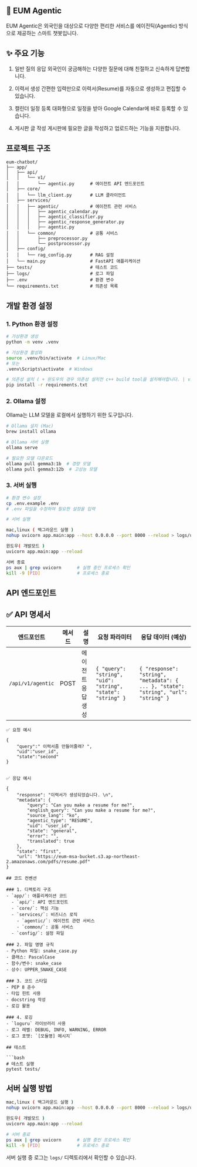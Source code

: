 ## 📘 EUM Agentic
EUM Agentic은 외국인을 대상으로 다양한 편리한 서비스를 에이전틱(Agentic) 방식으로 제공하는 스마트 챗봇입니다.

## ✨ 주요 기능
1. 일반 질의 응답
외국인이 궁금해하는 다양한 질문에 대해 친절하고 신속하게 답변합니다.

2. 이력서 생성
간편한 입력만으로 이력서(Resume)를 자동으로 생성하고 편집할 수 있습니다.

3. 캘린더 일정 등록
대화형으로 일정을 받아 Google Calendar에 바로 등록할 수 있습니다.

4. 게시판 글 작성
게시판에 필요한 글을 작성하고 업로드하는 기능을 지원합니다.


## 프로젝트 구조

```
eum-chatbot/
├── app/
│   ├── api/
│   │   └── v1/
│   │       └── agentic.py      # 에이전트 API 엔드포인트
│   ├── core/
│   │   └── llm_client.py       # LLM 클라이언트
│   ├── services/   
│   │   ├── agentic/            # 에이전트 관련 서비스
│   │   │   ├── agentic_calendar.py
│   │   │   ├── agentic_classifier.py
│   │   │   ├── agentic_response_generator.py
│   │   │   ├── agentic.py
│   │   └── common/             # 공통 서비스
│   │       ├── preprocessor.py
│   │       └── postprocessor.py
│   ├── config/
│   │   └── rag_config.py       # RAG 설정
│   └── main.py                 # FastAPI 애플리케이션
├── tests/                      # 테스트 코드
├── logs/                       # 로그 파일
├── .env                        # 환경 변수
└── requirements.txt            # 의존성 목록
```

## 개발 환경 설정

### 1. Python 환경 설정

```bash
# 가상환경 생성
python -m venv .venv

# 가상환경 활성화
source .venv/bin/activate  # Linux/Mac
# 또는
.venv\Scripts\activate  # Windows

# 의존성 설치 ( + 윈도우의 경우 의존성 설치전 c++ build tool을 설치해야합니다. | visual studio )
pip install -r requirements.txt


```

### 2. Ollama 설정

Ollama는 LLM 모델을 로컬에서 실행하기 위한 도구입니다.

```bash
# Ollama 설치 (Mac)
brew install ollama

# Ollama 서버 실행
ollama serve

# 필요한 모델 다운로드
ollama pull gemma3:1b  # 경량 모델
ollama pull gemma3:12b  # 고성능 모델
```

### 3. 서버 실행

```bash
# 환경 변수 설정
cp .env.example .env
# .env 파일을 수정하여 필요한 설정을 입력

# 서버 실행

mac,linux ( 백그라운드 실행 ) 
nohup uvicorn app.main:app --host 0.0.0.0 --port 8000 --reload > logs/uvicorn.log 2>&1 &

윈도우( 개발모드 )
uvicorn app.main:app --reload

서버 종료
ps aux | grep uvicorn      # 실행 중인 프로세스 확인
kill -9 [PID]              # 프로세스 종료
```


## API 엔드포인트


## ✅ API 명세서

| 엔드포인트           | 메서드 | 설명             | 요청 파라미터                                                  | 응답 데이터 (예상)                                                                 |
|----------------------|--------|------------------|------------------------------------------------------------------|-------------------------------------------------------------------------------------|
| `/api/v1/agentic`    | POST   | 에이전트 응답 생성 | `{ "query": "string", "uid": "string", "state": "string" }`     | `{ "response": "string", "metadata": { ... }, "state": "string", "url": "string" }` |

```
✅ 요청 예시

{
    "query":" 이력서좀 만들어줄래? ",
    "uid":"user_id",
    "state":"second"
}


✅ 응답 예시

{
    "response": "이력서가 생성되었습니다. \n",
    "metadata": {
        "query": "Can you make a resume for me?",
        "english_query": "Can you make a resume for me?",
        "source_lang": "ko",
        "agentic_type": "RESUME",
        "uid": "user_id",
        "state": "general",
        "error": "",
        "translated": true
    },
    "state": "first",
    "url": "https://eum-msa-bucket.s3.ap-northeast-2.amazonaws.com/pdfs/resume.pdf"
}

## 코드 컨벤션

### 1. 디렉토리 구조
- `app/`: 애플리케이션 코드
  - `api/`: API 엔드포인트
  - `core/`: 핵심 기능
  - `services/`: 비즈니스 로직
    - `agentic/`: 에이전트 관련 서비스
    - `common/`: 공통 서비스
  - `config/`: 설정 파일

### 2. 파일 명명 규칙
- Python 파일: snake_case.py
- 클래스: PascalCase
- 함수/변수: snake_case
- 상수: UPPER_SNAKE_CASE

### 3. 코드 스타일
- PEP 8 준수
- 타입 힌트 사용
- docstring 작성
- 로깅 활용

### 4. 로깅
- `loguru` 라이브러리 사용
- 로그 레벨: DEBUG, INFO, WARNING, ERROR
- 로그 포맷: `[모듈명] 메시지`

## 테스트

```bash
# 테스트 실행
pytest tests/
```

## 서버 실행 방법

```bash
mac,linux ( 백그라운드 실행 ) 
nohup uvicorn app.main:app --host 0.0.0.0 --port 8000 --reload > logs/uvicorn.log 2>&1 &

윈도우( 개발모드 )
uvicorn app.main:app --reload

# 서버 종료
ps aux | grep uvicorn      # 실행 중인 프로세스 확인
kill -9 [PID]              # 프로세스 종료
```

서버 실행 중 로그는 `logs/` 디렉토리에서 확인할 수 있습니다.
